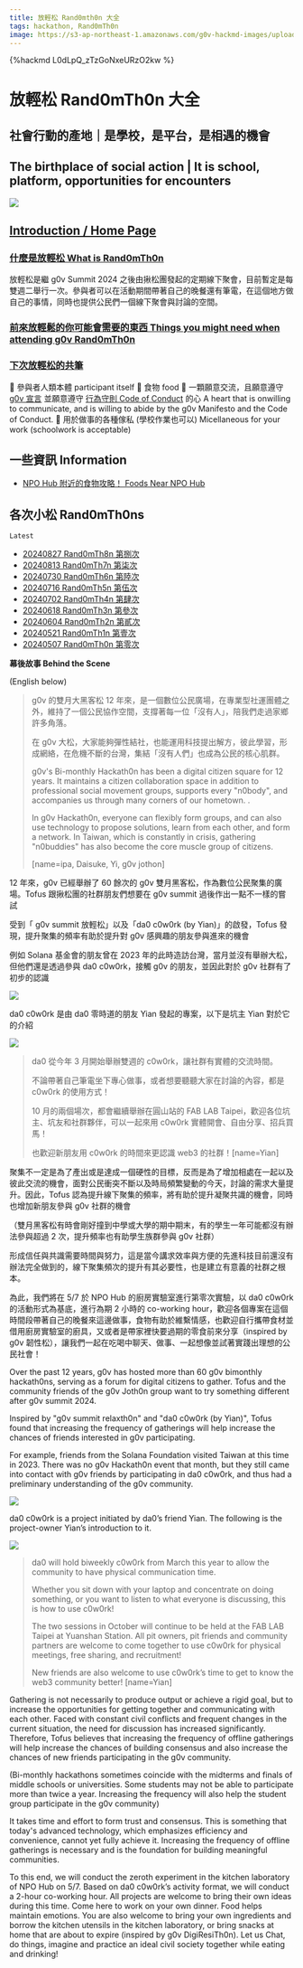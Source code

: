 ```yaml
---
title: 放輕松 Rand0mth0n 大全
tags: hackathon, Rand0mTh0n
image: https://s3-ap-northeast-1.amazonaws.com/g0v-hackmd-images/uploads/upload_f9d4777f5942224f06ed19c0884bb038.png
---
```


{%hackmd L0dLpQ_zTzGoNxeURzO2kw %}

放輕松 Rand0mTh0n 大全
===
## 社會行動的產地｜是學校，是平台，是相遇的機會 
## The birthplace of social action | It is school, platform, opportunities for encounters
![](https://s3-ap-northeast-1.amazonaws.com/g0v-hackmd-images/uploads/upload_f9d4777f5942224f06ed19c0884bb038.png)

## [Introduction / Home Page](https://g0v.hackmd.io/@B9Iwh2UoQuuqL3vJQFC5lw/rand0mth0n)


### [什麼是放輕松 What is Rand0mTh0n](https://g0v.hackmd.io/@B9Iwh2UoQuuqL3vJQFC5lw/rand0mth0n)
放輕松是繼 g0v Summit 2024 之後由揪松團發起的定期線下聚會，目前暫定是每雙週二舉行一次。參與者可以在活動期間帶著自己的晚餐還有筆電，在這個地方做自己的事情，同時也提供公民們一個線下聚會與討論的空間。


### [前來放輕鬆的你可能會需要的東西 Things you might need when attending g0v Rand0mTh0n](https://g0v.hackmd.io/@B9Iwh2UoQuuqL3vJQFC5lw/rand0mth0n)

### [下次放輕松的共筆 ](/RuhCfavuRkKWYL63Gv9wQg)

📍 參與者人類本體 participant itself
📍 食物 food
📍 一顆願意交流，且願意遵守 [g0v 宣言](https://g0v.tw/intl/zh-TW/manifesto/zh-TW/) 並願意遵守 [行為守則 Code of Conduct](https://g0v.hackmd.io/s/COC) 的心 A heart that is onwilling to communicate, and is willing to abide by the g0v Manifesto and the Code of Conduct.
📍 用於做事的各種傢私 (學校作業也可以) Micellaneous for your work (schoolwork is acceptable)

一些資訊 Information
---
- [NPO Hub 附近的食物攻略！ Foods Near NPO Hub](/KS7BHZy8Q42ztO709hVsTA)

各次小松 Rand0mTh0ns
---
`Latest` 
- [20240827 Rand0mTh8n 第捌次](/RuhCfavuRkKWYL63Gv9wQg)
- [20240813 Rand0mTh7n 第柒次](/e05C1nUpSG6xzZTn8kD8OA)
- [20240730 Rand0mTh6n 第陸次](/H5HUCwuLRuiJGFEVwgVbYA)
- [20240716 Rand0mTh5n 第伍次](/hkDJPiZUSfCBVaISxcStBg)
- [20240702 Rand0mTh4n 第肆次](/0_zLPNmtQvO8udkjmC5MBw)
- [20240618 Rand0mTh3n 第參次](/h_ASN318TUSlf9FhNhQHQQ)
- [20240604 Rand0mTh2n 第貳次](/YsGvF1BpSNGr0owRylG3Vg)
- [20240521 Rand0mTh1n 第壹次](/d9UgT5LTRRKywSPEo6jA5w)
- [20240507 Rand0mTh0n 第零次](/qzELuqNARKKBjWr2mIiY8A)

**幕後故事 Behind the Scene**

(English below)
>g0v 的雙月大黑客松 12 年來，是一個數位公民廣場，在專業型社運團體之外，維持了一個公民協作空間，支撐著每一位「沒有人」，陪我們走過家鄉許多角落。
>
>在 g0v 大松，大家能夠彈性結社，也能運用科技提出解方，彼此學習，形成網絡，在危機不斷的台灣，集結「沒有人們」也成為公民的核心肌群。
>
>g0v's Bi-monthly Hackath0n has been a digital citizen square for 12 years. It maintains a citizen collaboration space in addition to professional social movement groups, supports every "n0body", and accompanies us through many corners of our hometown. .
>
>In g0v Hackath0n, everyone can flexibly form groups, and can also use technology to propose solutions, learn from each other, and form a network. In Taiwan, which is constantly in crisis, gathering "n0buddies" has also become the core muscle group of citizens.
>
>[name=ipa, Daisuke, Yi, g0v jothon]

12 年來，g0v 已經舉辦了 60 餘次的 g0v 雙月黑客松，作為數位公民聚集的廣場。Tofus 跟揪松團的社群朋友們想要在 g0v summit 過後作出一點不一樣的嘗試

受到「 g0v summit 放輕松」以及「da0 c0w0rk (by Yian)」的啟發，Tofus 發現，提升聚集的頻率有助於提升對 g0v 感興趣的朋友參與進來的機會

例如 Solana 基金會的朋友曾在 2023 年的此時造訪台灣，當月並沒有舉辦大松，但他們還是透過參與 da0 c0w0rk，接觸 g0v 的朋友，並因此對於 g0v 社群有了初步的認識

![](https://s3-ap-northeast-1.amazonaws.com/g0v-hackmd-images/uploads/upload_2caf1bd9e318d946d7ebce25e365c8b6.png)

da0 c0w0rk 是由 da0 零時道的朋友 Yian 發起的專案，以下是坑主 Yian 對於它的介紹

![](https://s3-ap-northeast-1.amazonaws.com/g0v-hackmd-images/uploads/upload_7031af21ab6064f20b1d463d08d93a77.png)

> da0 從今年 3 月開始舉辦雙週的 c0w0rk，讓社群有實體的交流時間。
>
>不論帶著自己筆電坐下專心做事，或者想要聽聽大家在討論的內容，都是 c0w0rk 的使用方式！
>
>10 月的兩個場次，都會繼續舉辦在圓山站的 FAB LAB Taipei，歡迎各位坑主、坑友和社群夥伴，可以一起來用 c0w0rk 實體開會、自由分享、招兵買馬！
>
>也歡迎新朋友用 c0w0rk 的時間來更認識 web3 的社群！[name=Yian]

聚集不一定是為了產出或是達成一個硬性的目標，反而是為了增加相處在一起以及彼此交流的機會，面對公民衝突不斷以及時局頻繁變動的今天，討論的需求大量提升。因此，Tofus 認為提升線下聚集的頻率，將有助於提升凝聚共識的機會，同時也增加新朋友參與 g0v 社群的機會

（雙月黑客松有時會剛好撞到中學或大學的期中期末，有的學生一年可能都沒有辦法參與超過 2 次，提升頻率也有助學生族群參與 g0v 社群）

形成信任與共識需要時間與努力，這是當今講求效率與方便的先進科技目前還沒有辦法完全做到的，線下聚集頻次的提升有其必要性，也是建立有意義的社群之根本。

為此，我們將在 5/7 於 NPO Hub 的廚房實驗室進行第零次實驗，以 da0 c0w0rk 的活動形式為基底，進行為期 2 小時的 co-working hour，歡迎各個專案在這個時間段帶著自己的晚餐來這邊做事，食物有助於維繫情感，也歡迎自行攜帶食材並借用廚房實驗室的廚具，又或者是帶家裡快要過期的零食前來分享（inspired by g0v 韌性松），讓我們一起在吃喝中聊天、做事、一起想像並試著實踐出理想的公民社會！

Over the past 12 years, g0v has hosted more than 60 g0v bimonthly hackath0ns, serving as a forum for digital citizens to gather. Tofus and the community friends of the g0v Joth0n group want to try something different after g0v summit 2024.

Inspired by "g0v summit relaxth0n" and "da0 c0w0rk (by Yian)", Tofus found that increasing the frequency of gatherings will help increase the chances of friends interested in g0v participating.

For example, friends from the Solana Foundation visited Taiwan at this time in 2023. There was no g0v Hackath0n event that month, but they still came into contact with g0v friends by participating in da0 c0w0rk, and thus had a preliminary understanding of the g0v community.

![](https://s3-ap-northeast-1.amazonaws.com/g0v-hackmd-images/uploads/upload_2caf1bd9e318d946d7ebce25e365c8b6.png)

da0 c0w0rk is a project initiated by da0’s friend Yian. The following is the project-owner Yian’s introduction to it.

![](https://s3-ap-northeast-1.amazonaws.com/g0v-hackmd-images/uploads/upload_1438f0f46a5fa282cdcdaee49702ae41.png)

> da0 will hold biweekly c0w0rk from March this year to allow the community to have physical communication time.
>
>Whether you sit down with your laptop and concentrate on doing something, or you want to listen to what everyone is discussing, this is how to use c0w0rk!
>
>The two sessions in October will continue to be held at the FAB LAB Taipei at Yuanshan Station. All pit owners, pit friends and community partners are welcome to come together to use c0w0rk for physical meetings, free sharing, and recruitment!
>
>New friends are also welcome to use c0w0rk’s time to get to know the web3 community better! [name=Yian]

Gathering is not necessarily to produce output or achieve a rigid goal, but to increase the opportunities for getting together and communicating with each other. Faced with constant civil conflicts and frequent changes in the current situation, the need for discussion has increased significantly. Therefore, Tofus believes that increasing the frequency of offline gatherings will help increase the chances of building consensus and also increase the chances of new friends participating in the g0v community.

(Bi-monthly hackathons sometimes coincide with the midterms and finals of middle schools or universities. Some students may not be able to participate more than twice a year. Increasing the frequency will also help the student group participate in the g0v community)

It takes time and effort to form trust and consensus. This is something that today's advanced technology, which emphasizes efficiency and convenience, cannot yet fully achieve it. Increasing the frequency of offline gatherings is necessary and is the foundation for building meaningful communities.

To this end, we will conduct the zeroth experiment in the kitchen laboratory of NPO Hub on 5/7. Based on da0 c0w0rk’s activity format, we will conduct a 2-hour co-working hour. All projects are welcome to bring their own ideas during this time. Come here to work on your own dinner. Food helps maintain emotions. You are also welcome to bring your own ingredients and borrow the kitchen utensils in the kitchen laboratory, or bring snacks at home that are about to expire (inspired by g0v DigiResiTh0n). Let us Chat, do things, imagine and practice an ideal civil society together while eating and drinking!







